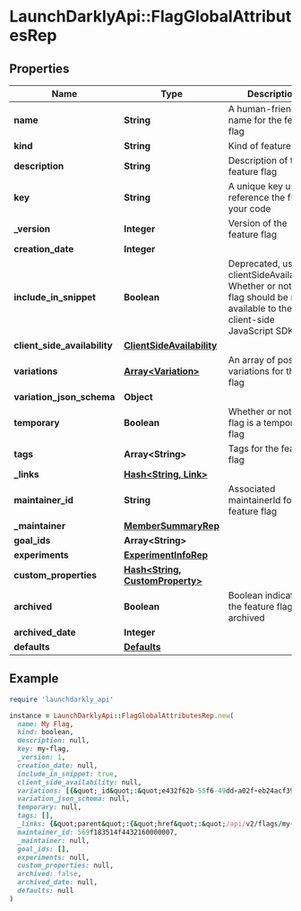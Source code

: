 # LaunchDarklyApi::FlagGlobalAttributesRep

## Properties

| Name | Type | Description | Notes |
| ---- | ---- | ----------- | ----- |
| **name** | **String** | A human-friendly name for the feature flag |  |
| **kind** | **String** | Kind of feature flag |  |
| **description** | **String** | Description of the feature flag | [optional] |
| **key** | **String** | A unique key used to reference the flag in your code |  |
| **_version** | **Integer** | Version of the feature flag |  |
| **creation_date** | **Integer** |  |  |
| **include_in_snippet** | **Boolean** | Deprecated, use clientSideAvailability. Whether or not this flag should be made available to the client-side JavaScript SDK | [optional] |
| **client_side_availability** | [**ClientSideAvailability**](ClientSideAvailability.md) |  | [optional] |
| **variations** | [**Array&lt;Variation&gt;**](Variation.md) | An array of possible variations for the flag |  |
| **variation_json_schema** | **Object** |  | [optional] |
| **temporary** | **Boolean** | Whether or not the flag is a temporary flag |  |
| **tags** | **Array&lt;String&gt;** | Tags for the feature flag |  |
| **_links** | [**Hash&lt;String, Link&gt;**](Link.md) |  |  |
| **maintainer_id** | **String** | Associated maintainerId for the feature flag | [optional] |
| **_maintainer** | [**MemberSummaryRep**](MemberSummaryRep.md) |  | [optional] |
| **goal_ids** | **Array&lt;String&gt;** |  | [optional] |
| **experiments** | [**ExperimentInfoRep**](ExperimentInfoRep.md) |  |  |
| **custom_properties** | [**Hash&lt;String, CustomProperty&gt;**](CustomProperty.md) |  |  |
| **archived** | **Boolean** | Boolean indicating if the feature flag is archived |  |
| **archived_date** | **Integer** |  | [optional] |
| **defaults** | [**Defaults**](Defaults.md) |  | [optional] |

## Example

```ruby
require 'launchdarkly_api'

instance = LaunchDarklyApi::FlagGlobalAttributesRep.new(
  name: My Flag,
  kind: boolean,
  description: null,
  key: my-flag,
  _version: 1,
  creation_date: null,
  include_in_snippet: true,
  client_side_availability: null,
  variations: [{&quot;_id&quot;:&quot;e432f62b-55f6-49dd-a02f-eb24acf39d05&quot;,&quot;value&quot;:true},{&quot;_id&quot;:&quot;a00bf58d-d252-476c-b915-15a74becacb4&quot;,&quot;value&quot;:false}],
  variation_json_schema: null,
  temporary: null,
  tags: [],
  _links: {&quot;parent&quot;:{&quot;href&quot;:&quot;/api/v2/flags/my-project&quot;,&quot;type&quot;:&quot;application/json&quot;},&quot;self&quot;:{&quot;href&quot;:&quot;/api/v2/flags/my-project/my-flag&quot;,&quot;type&quot;:&quot;application/json&quot;}},
  maintainer_id: 569f183514f4432160000007,
  _maintainer: null,
  goal_ids: [],
  experiments: null,
  custom_properties: null,
  archived: false,
  archived_date: null,
  defaults: null
)
```

